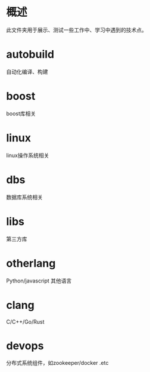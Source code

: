 # 概述
此文件夹用于展示、测试一些工作中、学习中遇到的技术点。

# autobuild
自动化编译、构建

# boost
boost库相关

# linux 
linux操作系统相关

# dbs
数据库系统相关

# libs
第三方库

# otherlang
Python/javascript 其他语言

# clang
C/C++/Go/Rust

# devops
分布式系统组件，如zookeeper/docker .etc
